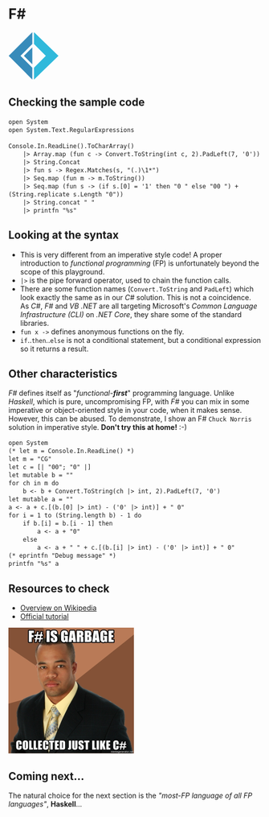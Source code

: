 # F#

![F#](../pic/F-sharp.png)

## Checking the sample code

```F# runnable
open System
open System.Text.RegularExpressions

Console.In.ReadLine().ToCharArray()
    |> Array.map (fun c -> Convert.ToString(int c, 2).PadLeft(7, '0'))
    |> String.Concat
    |> fun s -> Regex.Matches(s, "(.)\1*")
    |> Seq.map (fun m -> m.ToString())
    |> Seq.map (fun s -> (if s.[0] = '1' then "0 " else "00 ") + (String.replicate s.Length "0"))
    |> String.concat " "
    |> printfn "%s"
```

## Looking at the syntax

- This is very different from an imperative style code! A proper introduction to _functional programming_ (FP) is unfortunately beyond the scope of this playground.
- `|>` is the pipe forward operator, used to chain the function calls.
- There are some function names (`Convert.ToString` and `PadLeft`) which look exactly the same as in our _C#_ solution. This is not a coincidence. As _C#_, _F#_ and _VB .NET_ are all targeting Microsoft's _Common Language Infrastructure (CLI)_ on _.NET Core_, they share some of the standard libraries.
- `fun x ->` defines anonymous functions on the fly.
- `if`..`then`..`else` is not a conditional statement, but a conditional expression so it returns a result.

## Other characteristics

_F#_ defines itself as "_functional-**first**_" programming language. Unlike _Haskell_, which is pure, uncompromising FP, with _F#_ you can mix in some imperative or object-oriented style in your code, when it makes sense.
However, this can be abused. To demonstrate, I show an F# `Chuck Norris` solution in imperative style. **Don't try this at home!** :-)

```F# runnable
open System
(* let m = Console.In.ReadLine() *)
let m = "CG"
let c = [| "00"; "0" |]
let mutable b = ""
for ch in m do
    b <- b + Convert.ToString(ch |> int, 2).PadLeft(7, '0')
let mutable a = ""
a <- a + c.[(b.[0] |> int) - ('0' |> int)] + " 0"
for i = 1 to (String.length b) - 1 do
    if b.[i] = b.[i - 1] then
        a <- a + "0"
    else
        a <- a + " " + c.[(b.[i] |> int) - ('0' |> int)] + " 0"
(* eprintfn "Debug message" *)
printfn "%s" a
```

## Resources to check

- [Overview on Wikipedia](https://en.wikipedia.org/wiki/F_Sharp_(programming_language))
- [Official tutorial](https://fsharp.org/learn/index.html)

![Meme](../pic/meme_fs.png)

## Coming next...

The natural choice for the next section is the _"most-FP language of all FP languages"_, **Haskell**...

